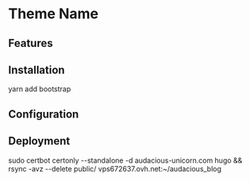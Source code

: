 # Theme Name

## Features

## Installation

yarn add bootstrap

## Configuration

## Deployment

sudo certbot certonly --standalone -d audacious-unicorn.com
hugo && rsync -avz --delete public/ vps672637.ovh.net:~/audacious_blog
